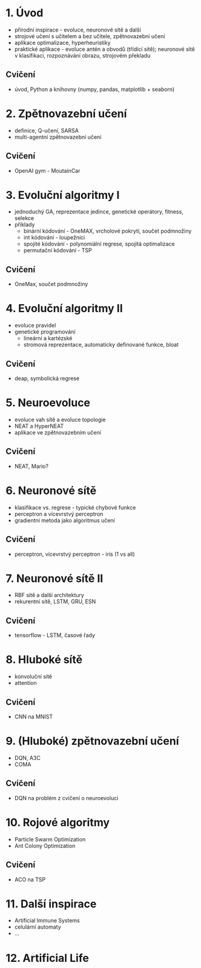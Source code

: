 # 1. Úvod

- přírodní inspirace - evoluce, neuronové sítě a další
- strojové učení s učitelem a bez učitele, zpětnovazební učení
- aplikace optimalizace, hyperheuristiky
- praktické aplikace - evoluce antén a obvodů (třídící sítě); neuronové sítě v klasifikaci, rozpoznávání obrazu, strojovém překladu

## Cvičení

- úvod, Python a knihovny (numpy, pandas, matplotlib + seaborn)

# 2. Zpětnovazební učení 

- definice, Q-učení, SARSA
- multi-agentní zpětnovazební učení

## Cvičení
	
- OpenAI gym - MoutainCar

# 3. Evoluční algoritmy I

- jednoduchý GA, reprezentace jedince, genetické operátory, fitness, selekce
- příklady 
    - binární kódování - OneMAX, vrcholové pokrytí, součet podmnožiny
    - int kódování - loupežníci
    - spojité kódování - polynomiální regrese, spojitá optimalizace
    - permutační kódování - TSP

## Cvičení

- OneMax, součet podmnožiny

# 4. Evoluční algoritmy II

- evoluce pravidel
- genetické programování
	- lineární a kartézské 
	- stromová reprezentace, automaticky definované funkce, bloat

## Cvičení 

- deap, symbolická regrese

# 5. Neuroevoluce

- evoluce vah sítě a evoluce topologie
- NEAT a HyperNEAT
- aplikace ve zpětnovazebním učení

## Cvičení 

- NEAT, Mario?

# 6. Neuronové sítě

- klasifikace vs. regrese - typické chybové funkce
- perceptron a vícevrstvý perceptron
- gradientní metoda jako algoritmus učení

## Cvičení 

- perceptron, vícevrstvý perceptron - iris (1 vs all)

# 7. Neuronové sítě II

- RBF sítě a další architektury
- rekurentní sítě, LSTM, GRU, ESN

## Cvičení 

- tensorflow - LSTM, časové řady

# 8. Hluboké sítě

- konvoluční sítě
- attention

## Cvičení

- CNN na MNIST

# 9. (Hluboké) zpětnovazební učení
	
- DQN, A3C 
- COMA
	
## Cvičení 
	
- DQN na problém z cvičení o neuroevoluci

# 10. Rojové algoritmy
	
- Particle Swarm Optimization
- Ant Colony Optimization

## Cvičení 

- ACO na TSP

# 11. Další inspirace

- Artificial Immune Systems
- celulární automaty
- ...

# 12. Artificial Life